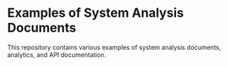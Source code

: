 # Examples of System Analysis Documents

This repository contains various examples of system analysis documents, analytics, and API documentation.

